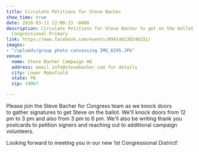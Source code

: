 ```yaml
---
title: Circulate Petitions for Steve Bacher
show_time: true
date: 2018-03-11 12:00:23 -0400
description: Circulate Petitions for Steve Bacher to get on the ballot for the PA
  Congressional Primary
link: https://www.facebook.com/events/899148230246331/
images:
- "/uploads/group photo canvassing IMG_8295.JPG"
venue:
  name: Steve Bacher Campaign HQ
  address: email info@stevebacher.com for details
  city: Lower Makefield
  state: PA
  zip: 19067

---
```

Please join the Steve Bacher for Congress team as we knock doors to gather signatures to get Steve on the ballot. We'll knock doors from 12 pm to 3 pm and also from 3 pm to 6 pm. We'll also be writing thank you postcards to petition signers and reaching out to additional campaign volunteers.  

Looking forward to meeting you in our new 1st Congressional District!
